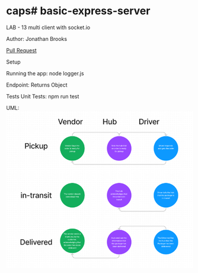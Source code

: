 # caps# basic-express-server

LAB - 13
multi client with socket.io

Author: Jonathan Brooks

[Pull Request](https://github.com/jonbrooks01/caps-queues/pull/2)

<!-- [deployed server](https://basic-server-4efy.onrender.com) -->

Setup
<!-- .env requirements:PORT - 3001 -->

Running the app: node logger.js

Endpoint: Returns Object

<!-- {
  "domain": "deployment-practice-main.onrender.com/",
  "status": "{name: name}",
 "port":
} -->
Tests
Unit Tests: npm run test
<!-- Lint Tests: npm run lint -->

UML:
![UML](./UML.png)
